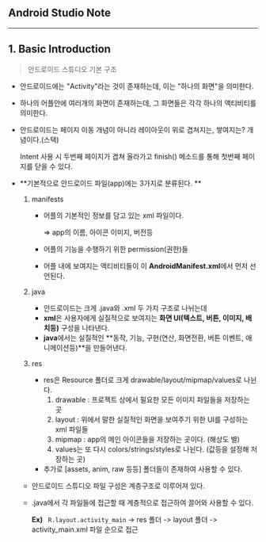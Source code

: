 <h2>Android Studio Note</h2>

<hr>

<h2>1. Basic Introduction</h2>

>안드로이드 스튜디오 기본 구조

- 안드로이드에는 "Activity"라는 것이 존재하는데, 이는 "하나의 화면"을 의미한다.

- 하나의 어플안에 여러개의 화면이 존재하는데, 그 화면들은 각각 하나의 액티비티를 의미한다.

- 안드로이드는 페이지 이동 개념이 아니라 레이아웃이 위로 겹쳐지는, 쌓여지는? 개념이다.(스택)

  Intent 사용 시 두번째 페이지가 겹쳐 올라가고 finish() 메소드를 통해 첫번째 페이지를 닫을 수 있다. 



- **기본적으로 안드로이드 파일(app)에는 3가지로 분류된다. **

  1. manifests

     - 어플의 기본적인 정보를 담고 있는 xml 파일이다.

       => app의 이름, 아이콘 이미지, 버전등

     - 어플의 기능을 수행하기 위한 permission(권한)들

     - 어플 내에 보여지는 액티비티들이 이 **AndroidManifest.xml**에서 먼저 선언된다.

  2. java

     - 안드로이드는 크게 .java와 .xml 두 가지 구조로 나뉘는데
     - **xml**은 사용자에게 실질적으로 보여지는 **화면 UI(텍스트, 버튼, 이미지, 배치등)** 구성을 나타낸다.
     - **java**에서는 실질적인 **동작, 기능, 구현(연산, 화면전환, 버튼 이벤트, 애니메이션등)**을 만들어낸다. 

  3. res

     - res은 Resource 폴더로 크게 drawable/layout/mipmap/values로 나뉜다.
       1. drawable : 프로젝트 상에서 필요한 모든 이미지 파일들을 저장하는 곳
       2. layout : 위에서 말한 실질적인 화면을 보여주기 위한 UI를 구성하는 xml 파일들
       3. mipmap : app의 메인 아이콘들을 저장하는 곳이다. (해상도 별)
       4. values는 또 다시 colors/strings/styles로 나뉜다. (값등을 설정해 저장하는 곳)
     - 추가로 [assets, anim, raw 등등] 폴더들이 존재하여 사용할 수 있다.

  

  - 안드로이드 스튜디오 파일 구성은 계층구조로 이루어져 있다. 

  - .java에서 각 파일들에 접근할 때 계층적으로 접근하여 끌어와 사용할 수 있다.

    **Ex)** ``` R.layout.activity_main``` -> res 폴더 -> layout 폴더 -> activity_main.xml 파일 순으로 접근

  